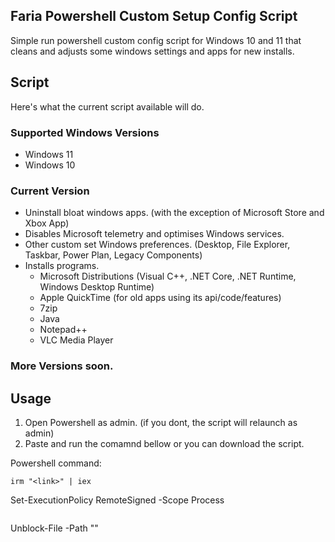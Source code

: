 ## Faria Powershell Custom Setup Config Script
Simple run powershell custom config script for Windows 10 and 11 that cleans and adjusts some windows settings and apps for new installs.

## Script
Here's what the current script available will do.
### Supported Windows Versions
- Windows 11
- Windows 10

### Current Version
- Uninstall bloat windows apps. (with the exception of Microsoft Store and Xbox App)
- Disables Microsoft telemetry and optimises Windows services.
- Other custom set Windows preferences. (Desktop, File Explorer, Taskbar, Power Plan, Legacy Components)
- Installs programs.
  - Microsoft Distributions (Visual C++, .NET Core, .NET Runtime, Windows Desktop Runtime)
  - Apple QuickTime (for old apps using its api/code/features)
  - 7zip
  - Java
  - Notepad++
  - VLC Media Player

### More Versions soon.

## Usage
1. Open Powershell as admin. (if you dont, the script will relaunch as admin)
2. Paste and run the comamnd bellow or you can download the script.

Powershell command:
```
irm "<link>" | iex
```
Set-ExecutionPolicy RemoteSigned -Scope Process
```
```
Unblock-File -Path "<location of the script file downloaded>"
```
